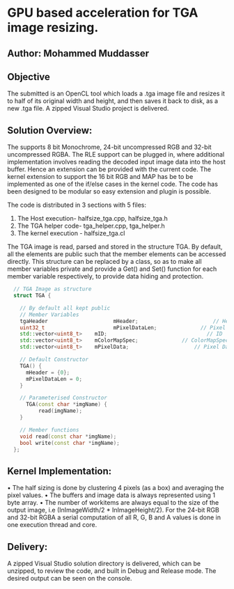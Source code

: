 # GPU based acceleration for TGA image resizing.

## Author: Mohammed Muddasser

## Objective
The submitted is an OpenCL tool which loads a .tga image file and resizes it to half of its original width and height, and then saves it back to disk, as a new .tga file. A zipped Visual Studio project is delivered.

## Solution Overview:
The supports 8 bit Monochrome, 24-bit uncompressed RGB and 32-bit uncompressed RGBA. The RLE support can be plugged in, where additional implementation involves reading the decoded input image data into the host buffer. Hence an extension can be provided with the current code. The kernel extension to support the 16 bit RGB and MAP has be to be implemented as one of the if/else cases in the kernel code. The code has been designed to be modular so easy extension and plugin is possible.

The code is distributed in 3 sections with 5 files:

  1. The Host execution- halfsize_tga.cpp, halfsize_tga.h
  2. The TGA helper code- tga_helper.cpp, tga_helper.h
  3. The kernel execution - halfsize_tga.cl

The TGA image is read, parsed and stored in the structure TGA. By default, all the elements are public such that the member elements can be accessed directly. This structure can be replaced by a class, so as to make all member variables private and provide a Get() and Set() function for each member variable respectively, to provide data hiding and protection.
```C++
  // TGA Image as structure
  struct TGA {

    // By default all kept public
    // Member Variables
    tgaHeader				      mHeader;						  // Header of the image decoded
    uint32_t				      mPixelDataLen;			  // Pixel data length
    std::vector<uint8_t>	mID;							    // ID 
    std::vector<uint8_t>	mColorMapSpec;				// ColorMapSpec
    std::vector<uint8_t>	mPixelData;						// Pixel Data

    // Default Constructor
    TGA() {
      mHeader = {0};
      mPixelDataLen = 0;
    }

    // Parameterised Constructor
      TGA(const char *imgName) {
          read(imgName);
    }

    // Member functions
    void read(const char *imgName);
    bool write(const char *imgName);
  };
```

## Kernel Implementation:
• The half sizing is done by clustering 4 pixels (as a box) and averaging the pixel values.
• The buffers and image data is always represented using 1 byte array.
• The number of workitems are always equal to the size of the output image, i.e (InImageWidth/2 * InImageHeight/2). For the 24-bit RGB and 32-bit RGBA a serial computation of all R, G, B and A values is done in one execution thread and core.

## Delivery:
A zipped Visual Studio solution directory is delivered, which can be unzipped, to review the code, and built in Debug and Release mode. The desired output can be seen on the console.


